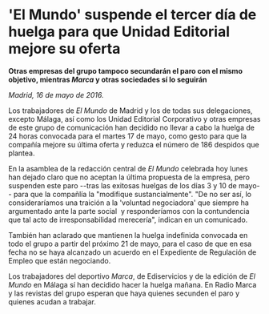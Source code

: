 # 'El Mundo' suspende el tercer día de huelga para que Unidad Editorial mejore su oferta

**Otras empresas del grupo tampoco secundarán el paro con el mismo objetivo, mientras *Marca* y otras sociedades sí lo seguirán**

*Madrid, 16 de mayo de 2016.*

Los trabajadores de *El Mundo* de Madrid y los de todas sus delegaciones, excepto Málaga, así como los Unidad Editorial Corporativo y otras empresas de este grupo de comunicación han decidido no llevar a cabo la huelga de 24 horas convocada para el martes 17 de mayo, como gesto para que la compañía mejore su última oferta y reduzca el número de 186 despidos que plantea.

En la asamblea de la redacción central de *El Mundo* celebrada hoy lunes han dejado claro que no aceptan la última propuesta de la empresa, pero suspenden este paro --tras las exitosas huelgas de los días 3 y 10 de mayo-- para que la compañlía la "modifique sustancialmente". "De no ser así, lo consideraríamos una traición a la 'voluntad negociadora' que siempre ha argumentado ante la parte social  y responderíamos con la contundencia que tal acto de irresponsabilidad merecería", indican en un comunicado.

También han aclarado que mantienen la huelga indefinida convocada en todo el grupo a partir del próximo 21 de mayo, para el caso de que en esa fecha no se haya alcanzado un acuerdo en el Expediente de Regulación de Empleo que están negociando.

Los trabajadores del deportivo *Marca*, de Ediservicios y de la edición de *El Mundo* en Málaga sí han decidido hacer la huelga mañana. En Radio Marca y las revistas del grupo esperan que haya quienes secunden el paro y quienes acudan a trabajar.
